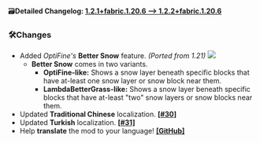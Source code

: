 🗃️**Detailed Changelog: [1.2.1+fabric.1.20.6 --> 1.2.2+fabric.1.20.6](https://github.com/UltimatChamp/BetterGrassify/compare/1.2.1+fabric.1.20.6...1.2.2+fabric.1.20.6)**

### 🛠️Changes

- Added _OptiFine's_ **Better Snow** feature. _(Ported from 1.21)_
  ![](https://optifine.readthedocs.io/_images/selection1.webp)
    - **Better Snow** comes in two variants.
        - **OptiFine-like:** Shows a snow layer beneath specific blocks that have at-least one snow layer or snow block near them.
        - **LambdaBetterGrass-like:** Shows a snow layer beneath specific blocks that have at-least "two" snow layers or snow blocks near them.
- Updated **Traditional Chinese** localization. [**[#30]**](https://github.com/UltimatChamp/BetterGrassify/issues/30)
- Updated **Turkish** localization. [**[#31]**](https://github.com/UltimatChamp/BetterGrassify/issues/31)
- Help **translate** the mod to your language! [**[GitHub]**](https://github.com/UltimatChamp/BetterGrassify)
